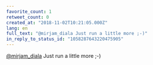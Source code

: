 ```yaml
---
favorite_count: 1
retweet_count: 0
created_at: "2018-11-02T10:21:05.000Z"
lang: en
full_text: "@mirjam_diala Just run a little more ;-)"
in_reply_to_status_id: "1058287643220475905"
---
```


[@mirjam_diala](https://twitter.com/mirjam_diala) Just run a little more ;-)
